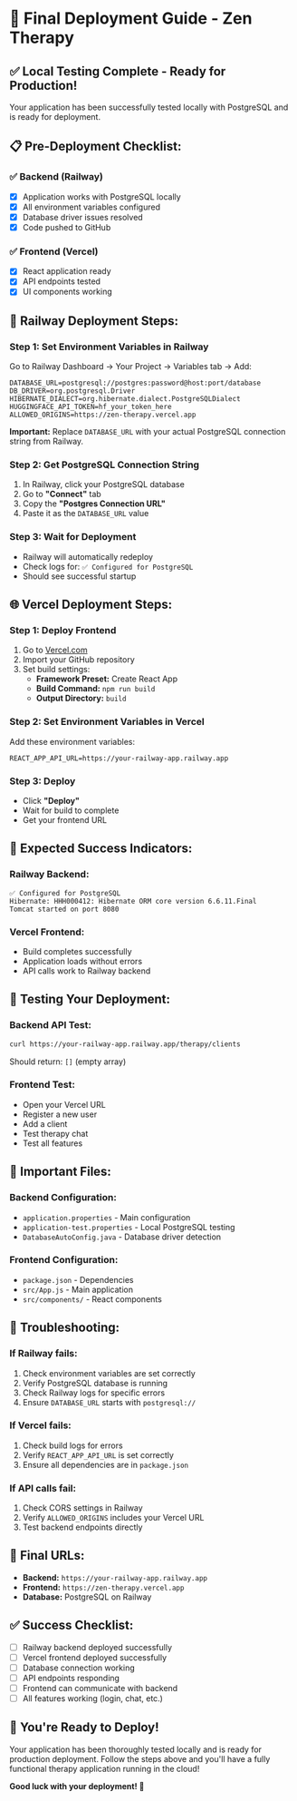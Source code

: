 # 🚀 **Final Deployment Guide - Zen Therapy**

## **✅ Local Testing Complete - Ready for Production!**

Your application has been successfully tested locally with PostgreSQL and is ready for deployment.

## **📋 Pre-Deployment Checklist:**

### **✅ Backend (Railway)**
- [x] Application works with PostgreSQL locally
- [x] All environment variables configured
- [x] Database driver issues resolved
- [x] Code pushed to GitHub

### **✅ Frontend (Vercel)**
- [x] React application ready
- [x] API endpoints tested
- [x] UI components working

## **🚀 Railway Deployment Steps:**

### **Step 1: Set Environment Variables in Railway**
Go to Railway Dashboard → Your Project → Variables tab → Add:

```
DATABASE_URL=postgresql://postgres:password@host:port/database
DB_DRIVER=org.postgresql.Driver
HIBERNATE_DIALECT=org.hibernate.dialect.PostgreSQLDialect
HUGGINGFACE_API_TOKEN=hf_your_token_here
ALLOWED_ORIGINS=https://zen-therapy.vercel.app
```

**Important:** Replace `DATABASE_URL` with your actual PostgreSQL connection string from Railway.

### **Step 2: Get PostgreSQL Connection String**
1. In Railway, click your PostgreSQL database
2. Go to **"Connect"** tab
3. Copy the **"Postgres Connection URL"**
4. Paste it as the `DATABASE_URL` value

### **Step 3: Wait for Deployment**
- Railway will automatically redeploy
- Check logs for: `✅ Configured for PostgreSQL`
- Should see successful startup

## **🌐 Vercel Deployment Steps:**

### **Step 1: Deploy Frontend**
1. Go to [Vercel.com](https://vercel.com)
2. Import your GitHub repository
3. Set build settings:
   - **Framework Preset:** Create React App
   - **Build Command:** `npm run build`
   - **Output Directory:** `build`

### **Step 2: Set Environment Variables in Vercel**
Add these environment variables:
```
REACT_APP_API_URL=https://your-railway-app.railway.app
```

### **Step 3: Deploy**
- Click **"Deploy"**
- Wait for build to complete
- Get your frontend URL

## **🔧 Expected Success Indicators:**

### **Railway Backend:**
```
✅ Configured for PostgreSQL
Hibernate: HHH000412: Hibernate ORM core version 6.6.11.Final
Tomcat started on port 8080
```

### **Vercel Frontend:**
- Build completes successfully
- Application loads without errors
- API calls work to Railway backend

## **🧪 Testing Your Deployment:**

### **Backend API Test:**
```bash
curl https://your-railway-app.railway.app/therapy/clients
```
Should return: `[]` (empty array)

### **Frontend Test:**
- Open your Vercel URL
- Register a new user
- Add a client
- Test therapy chat
- Test all features

## **📁 Important Files:**

### **Backend Configuration:**
- `application.properties` - Main configuration
- `application-test.properties` - Local PostgreSQL testing
- `DatabaseAutoConfig.java` - Database driver detection

### **Frontend Configuration:**
- `package.json` - Dependencies
- `src/App.js` - Main application
- `src/components/` - React components

## **🚨 Troubleshooting:**

### **If Railway fails:**
1. Check environment variables are set correctly
2. Verify PostgreSQL database is running
3. Check Railway logs for specific errors
4. Ensure `DATABASE_URL` starts with `postgresql://`

### **If Vercel fails:**
1. Check build logs for errors
2. Verify `REACT_APP_API_URL` is set correctly
3. Ensure all dependencies are in `package.json`

### **If API calls fail:**
1. Check CORS settings in Railway
2. Verify `ALLOWED_ORIGINS` includes your Vercel URL
3. Test backend endpoints directly

## **🎯 Final URLs:**

- **Backend:** `https://your-railway-app.railway.app`
- **Frontend:** `https://zen-therapy.vercel.app`
- **Database:** PostgreSQL on Railway

## **✅ Success Checklist:**

- [ ] Railway backend deployed successfully
- [ ] Vercel frontend deployed successfully
- [ ] Database connection working
- [ ] API endpoints responding
- [ ] Frontend can communicate with backend
- [ ] All features working (login, chat, etc.)

## **🎉 You're Ready to Deploy!**

Your application has been thoroughly tested locally and is ready for production deployment. Follow the steps above and you'll have a fully functional therapy application running in the cloud!

**Good luck with your deployment! 🚀** 